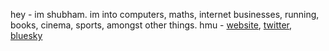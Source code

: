 hey - im shubham.
im into computers, maths, internet businesses, running, books, cinema, sports, amongst other things.
hmu - [website](https://shubhxms.github.io/), [twitter](https://twitter.com/shubhxms), [bluesky](https://bsky.app/profile/shubhxms.bsky.social)
<!--
**devshubhamshah/devshubhamshah** is a ✨ _special_ ✨ repository because its `README.md` (this file) appears on your GitHub profile.

Here are some ideas to get you started:

- 🔭 I’m currently working on ...
- 🌱 I’m currently learning ...
- 👯 I’m looking to collaborate on ...
- 🤔 I’m looking for help with ...
- 💬 Ask me about ...
- 📫 How to reach me: ...
- 😄 Pronouns: ...
- ⚡ Fun fact: ...
-->
